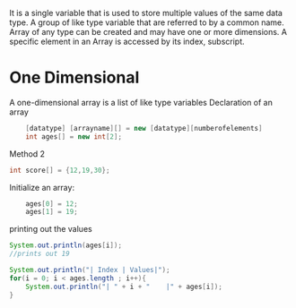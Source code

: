 It is a single variable that is used to store multiple values of the same data type. A group of like type variable that are referred to by a common name. Array of any type can be created and may have one or more dimensions. A specific element in an Array is accessed by its index, subscript. 

# One Dimensional
A one-dimensional array is a list of like type variables
Declaration of an array
```Java
	[datatype] [arrayname][] = new [datatype][numberofelements]
	int ages[] = new int[2];
```
Method 2
```Java
int score[] = {12,19,30};
```


Initialize an array:
```Java
	ages[0] = 12;
	ages[1] = 19;
```
 printing out the values
 ```Java
 System.out.println(ages[i]);
 //prints out 19
```

```Java
System.out.println("| Index | Values|");
for(i = 0; i < ages.length ; i++){
	System.out.println("| " + i + "    |" + ages[i]);
}
```